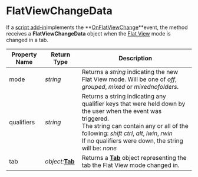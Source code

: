 # FlatViewChangeData

If a [script add-in](/Manual/scripting/script_add-ins/RAEDME.md)implements the **[OnFlatViewChange](../scripting_events/onflatviewchange.md)**event, the method receives a **FlatViewChangeData** object when the [Flat View](/Manual/basic_concepts/flat_view.md) mode is changed in a tab.

| Property Name | Return Type | Description |
| --- | --- | --- |
| mode | *string* | Returns a *string* indicating the new Flat View mode. Will be one of *off*, *grouped*, *mixed* or *mixednofolders*. |
| qualifiers | *string* | Returns a string indicating any qualifier keys that were held down by the user when the event was triggered.  <br />The string can contain any or all of the following: *shift* *ctrl*, *alt*, *lwin*, *rwin*  <br />If no qualifiers were down, the string will be: *none* |
| tab | *object:***[Tab](tab.md)** | Returns a **[Tab](tab.md)** object representing the tab the Flat View mode changed in. |

